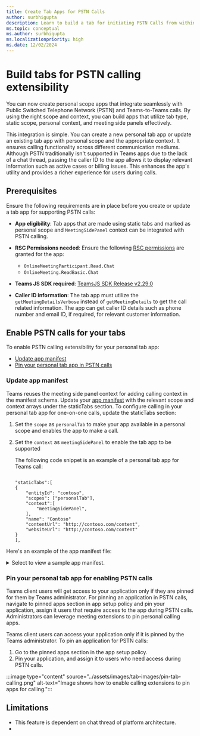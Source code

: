 ```yaml
---
title: Create Tab Apps for PSTN Calls
author: surbhigupta
description: Learn to build a tab for initiating PSTN Calls from within Teams
ms.topic: conceptual
ms.author: surbhigupta
ms.localizationpriority: high
ms.date: 12/02/2024
---
```


# Build tabs for PSTN calling extensibility

You can now create personal scope apps that integrate seamlessly with Public Switched Telephone Network (PSTN) and Teams-to-Teams calls. By using the right scope and context, you can build apps that utilize tab type, static scope, personal context, and meeting side panels effectively.

This integration is simple. You can create a new personal tab app or update an existing tab app with personal scope and the appropriate context. It ensures calling functionality across different communication mediums. Although PSTN traditionally isn't supported in Teams apps due to the lack of a chat thread, passing the caller ID to the app allows it to display relevant information such as active cases or billing issues. This enhances the app's utility and provides a richer experience for users during calls.

## Prerequisites

Ensure the following requirements are in place before you create or update a tab app for supporting PSTN calls:

* **App eligibility**: Tab apps that are made using static tabs and marked as personal scope and `MeetingSidePanel` context can be integrated with PSTN calling.
* **RSC Permissions needed**: Ensure the following [RSC permissions](/microsoftteams/platform/graph-api/rsc/resource-specific-consent) are granted for the app:

  * `OnlineMeetingParticipant.Read.Chat`
  * `OnlineMeeting.ReadBasic.Chat`

* **Teams JS SDK required**: [TeamsJS SDK Release v2.29.0](https://github.com/OfficeDev/microsoft-teams-library-js/releases/tag/v2.29.0)

* **Caller ID information**: The tab app must utilize the `getMeetingDetailsVerbose` instead of `getMeetingDetails` to get the call related information. The app can get caller ID details such as phone number and email ID, if required, for relevant customer information.

## Enable PSTN calls for your tabs

To enable PSTN calling extensibility for your personal tab app:

* [Update app manifest](#update-app-manifest)
* [Pin your personal tab app in PSTN calls](#pin-your-personal-tab-app-in-pstn-calls)

### Update app manifest

Teams reuses the meeting side panel context for adding calling context in the manifest schema.
Update your [app manifest](/microsoftteams/platform/resources/schema/manifest-schema#statictabs) with the relevant scope and context arrays under the staticTabs section. To configure calling in your personal tab app for one-on-one calls, update the staticTabs section:

1. Set the `scope` as `personalTab` to make your app available in a personal scope and enables the app to make a call.
1. Set the `context` as `meetingSidePanel` to enable the tab app to be supported

    The following code snippet is an example of a personal tab app for Teams call:

    ```Manifest
    
    "staticTabs":[
    {
        "entityId": "contoso",
        "scopes": ["personalTab"],
        "context":[
            "meetingSidePanel",
        ],
        "name": "Contoso"
        "contentUrl": "http://contoso.com/content",
        "websiteUrl": "http://contoso.com/content"
    }
    ],
    ```

Here's an example of the app manifest file:

<details>
<summary>Select to view a sample app manifest.</summary>

```Manifest
{
  "$schema": "https://raw.githubusercontent.com/OfficeDev/microsoft-teams-app-schema/preview/DevPreview/MicrosoftTeams.schema.json",
  "version": "1.1.5", 
  "manifestVersion": "devPreview",
  "id": "25407c29-8335-68a3-bfdb-4384580a1858",
  "packageName": "",
  "name": { "short": "Packing List - PersMSP", "full": "Packing List - PersonalAndMeetingSidePanel" },
  "developer": {
    "name": "Microsoft Corporation",
    "websiteUrl": "https://www.microsoft.com",
    "privacyUrl": "https://packing-list.azurewebsites.net/privacy.html",
    "termsOfUseUrl": "https://packing-list.azurewebsites.net/tou.html"
  },
  "description": {
    "short": "Packing list app",
    "full": "Test app to test static tabs flow"
  },
  "icons": { "outline": "outline.png", "color": "color.png" },
  "accentColor": "#eff9fc",
  "staticTabs": [
    {
      "entityId": "54d496e0-2b51-4210-bf7d-21d0b5821d9c",
      "name": "Packing List - PersonalAndMeetingSidePanel",
      "contentUrl": "https://packing-list.azurewebsites.net",
      "websiteUrl": "https://packing-list.azurewebsites.net",
      "scopes": ["personal"],
      "context": [
        "meetingSidePanel"
      ]
    }
  ],
  "validDomains": ["packing-list.azurewebsites.net"],
  "webApplicationInfo": { "id": "25407c29-8335-68a3-bfdb-4384580a1858" },
  "showLoadingIndicator": true,
  "authorization": {
    "permissions": {
      "orgWide": [],
      "resourceSpecific": [
        { "name": "OnlineMeeting.ReadBasic.Chat", "type": "Delegated" },
        { "name": "MeetingStage.Write.Chat", "type": "Delegated" },
        { "name": "OnlineMeetingParticipant.Read.Chat", "type": "Delegated" },
        {
          "name": "OnlineMeetingParticipant.ToggleIncomingAudio.Chat",
          "type": "Delegated"
        },
        { "name": "ChannelMeetingStage.Write.Group", "type": "Delegated" },
        { "name": "ChannelMeeting.ReadBasic.Group", "type": "Delegated" }
      ]
    }
  }
}
```

</details>

### Pin your personal tab app for enabling PSTN calls

Teams client users will get access to your application only if they are pinned for them by Teams administrator. For pinning an application in PSTN calls, navigate to pinned apps section in app setup policy and pin your application, assign it users that require access to the app during PSTN calls. Administrators can leverage meeting extensions to pin personal calling apps.

Teams client users can access your application only if it is pinned by the Teams administrator. To pin an application for PSTN calls:

1. Go to the pinned apps section in the app setup policy.
1. Pin your application, and assign it to users who need access during PSTN calls.

:::image type="content" source="../assets/images/tab-images/pin-tab-calling.png" alt-text="Image shows how to enable calling extensions to pin apps for calling.":::

## Limitations

* This feature is dependent on chat thread of platform architecture.
*

